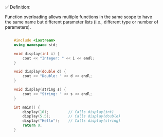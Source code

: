 
✅ Definition:

Function overloading allows multiple functions in the same scope to have the same name but different parameter lists (i.e., different type or number of parameters).

```cpp

    #include <iostream>
    using namespace std;

    void display(int i) {
        cout << "Integer: " << i << endl;
    }

    void display(double d) {
        cout << "Double: " << d << endl;
    }

    void display(string s) {
        cout << "String: " << s << endl;
    }

    int main() {
        display(10);         // Calls display(int)
        display(5.5);        // Calls display(double)
        display("Hello");    // Calls display(string)
        return 0;
    }

```